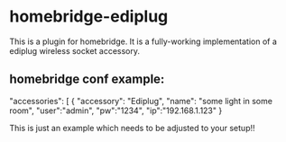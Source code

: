 # homebridge-ediplug

This is a plugin for homebridge. It is a fully-working implementation of a ediplug wireless socket accessory.

## homebridge conf example:
 "accessories": [
        {
                "accessory": "Ediplug",
                "name": "some light in some room",
                "user":"admin",
                "pw":"1234",
                "ip":"192.168.1.123"
        }

This is just an example which needs to be adjusted to your setup!!
